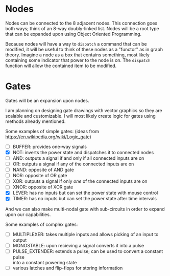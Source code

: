Nodes
===
Nodes can be connected to the 8 adjacent nodes. This connection goes both ways;
think of an 8-way doubly-linked list. Nodes will be a root type that can be
expanded upon using Object Oriented Programming.

Because nodes will have a way to `dispatch` a command that can be modified, it
will be useful to think of these nodes as a "functor" as in graph theory.
Imagine a node as a box that contains something, most likely containing some
indicator that power to the node is on. The `dispatch` function will allow
the contained item to be modified.

Gates
===
Gates will be an expansion upon nodes.

I am planning on designing gate drawings with vector graphics so they are
scalable and customizable.  I will most likely create logic for gates using
methods already mentioned.

Some examples of simple gates: (ideas from <https://en.wikipedia.org/wiki/Logic_gate>)
- [ ] BUFFER: provides one-way signals
- [X] NOT: inverts the power state and dispatches it to connected nodes
- [ ] AND: outputs a signal if and only if all connected inputs are on
- [ ] OR: outputs a signal if any of the connected inputs are on
- [ ] NAND: opposite of AND gate
- [ ] NOR: opposite of OR gate
- [ ] XOR: outputs a signal if only _one_ of the connected inputs are on
- [ ] XNOR: opposite of XOR gate
- [X] LEVER: has no inputs but can set the power state with mouse control
- [X] TIMER: has no inputs but can set the power state after time intervals

And we can also make multi-nodal gate with sub-circuits in order to expand upon
our capabilities.

Some examples of complex gates:
- [ ] MULTIPLEXER: takes multiple inputs and allows picking of an input to output
- [ ] MONOSTABLE: upon recieving a signal converts it into a pulse
- [ ] PULSE_EXTENDER: extends a pulse; can be used to convert a constant pulse  
  into a constant powering state
- [ ] various latches and flip-flops for storing information

